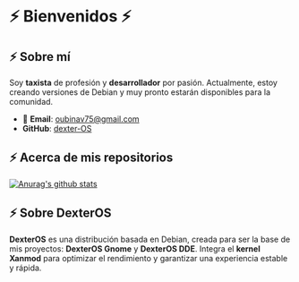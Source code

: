 # ⚡ Bienvenidos ⚡

## ⚡ Sobre mí
Soy **taxista** de profesión y **desarrollador** por pasión. Actualmente, estoy creando versiones de Debian y muy pronto estarán disponibles para la comunidad.  
- 📧 **Email**: oubinav75@gmail.com  
- **GitHub**: [dexter-OS](https://github.com/dexter-OS)

## ⚡ Acerca de mis repositorios
[![Anurag's github stats](https://github-readme-stats.vercel.app/api?username=dexter-OS&theme=dark)](https://github.com/dexter-OS)

## ⚡ Sobre **DexterOS**
**DexterOS** es una distribución basada en Debian, creada para ser la base de mis proyectos: **DexterOS Gnome** y **DexterOS DDE**. Integra el **kernel Xanmod** para optimizar el rendimiento y garantizar una experiencia estable y rápida.
